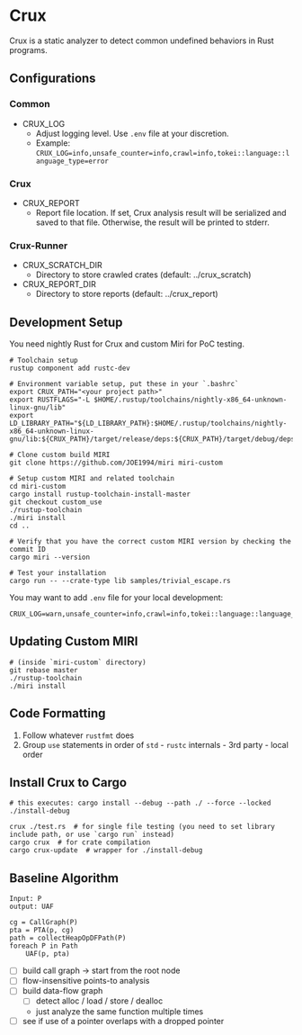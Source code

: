 # Crux

Crux is a static analyzer to detect common undefined behaviors in Rust programs.

## Configurations

### Common

- CRUX_LOG
  - Adjust logging level. Use `.env` file at your discretion.
  - Example: `CRUX_LOG=info,unsafe_counter=info,crawl=info,tokei::language::language_type=error`

### Crux

- CRUX_REPORT
  - Report file location. If set, Crux analysis result will be serialized and
    saved to that file. Otherwise, the result will be printed to stderr.

### Crux-Runner

- CRUX_SCRATCH_DIR
  - Directory to store crawled crates (default: ../crux_scratch)
- CRUX_REPORT_DIR
  - Directory to store reports (default: ../crux_report)

## Development Setup

You need nightly Rust for Crux and custom Miri for PoC testing.

```
# Toolchain setup
rustup component add rustc-dev

# Environment variable setup, put these in your `.bashrc`
export CRUX_PATH="<your project path>"
export RUSTFLAGS="-L $HOME/.rustup/toolchains/nightly-x86_64-unknown-linux-gnu/lib"
export LD_LIBRARY_PATH="${LD_LIBRARY_PATH}:$HOME/.rustup/toolchains/nightly-x86_64-unknown-linux-gnu/lib:${CRUX_PATH}/target/release/deps:${CRUX_PATH}/target/debug/deps"

# Clone custom build MIRI
git clone https://github.com/JOE1994/miri miri-custom

# Setup custom MIRI and related toolchain
cd miri-custom
cargo install rustup-toolchain-install-master
git checkout custom_use
./rustup-toolchain
./miri install
cd ..

# Verify that you have the correct custom MIRI version by checking the commit ID
cargo miri --version

# Test your installation
cargo run -- --crate-type lib samples/trivial_escape.rs
```

You may want to add `.env` file for your local development:

```
CRUX_LOG=warn,unsafe_counter=info,crawl=info,tokei::language::language_type=error
```

## Updating Custom MIRI

```
# (inside `miri-custom` directory)
git rebase master
./rustup-toolchain
./miri install
```

## Code Formatting

1. Follow whatever `rustfmt` does
2. Group `use` statements in order of `std` - `rustc` internals - 3rd party - local order

## Install Crux to Cargo

```
# this executes: cargo install --debug --path ./ --force --locked
./install-debug

crux ./test.rs  # for single file testing (you need to set library include path, or use `cargo run` instead)
cargo crux  # for crate compilation
cargo crux-update  # wrapper for ./install-debug
```

## Baseline Algorithm

```
Input: P
output: UAF

cg = CallGraph(P)
pta = PTA(p, cg)
path = collectHeapOpDFPath(P)
foreach P in Path
    UAF(p, pta)
```

- [ ] build call graph -> start from the root node
- [ ] flow-insensitive points-to analysis
- [ ] build data-flow graph
  - [ ] detect alloc / load / store / dealloc
  - just analyze the same function multiple times
- [ ] see if use of a pointer overlaps with a dropped pointer

